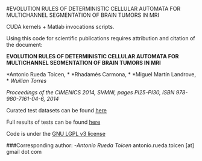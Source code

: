 #EVOLUTION RULES OF DETERMINISTIC CELLULAR AUTOMATA FOR MULTICHANNEL SEGMENTATION OF BRAIN TUMORS IN MRI

CUDA kernels + Matlab invocations scripts. 

Using this code for scientific publications requires attribution and citation of the document:

**EVOLUTION RULES OF DETERMINISTIC CELLULAR AUTOMATA FOR MULTICHANNEL SEGMENTATION OF BRAIN TUMORS IN MRI**

*Antonio Rueda Toicen, *
*Rhadamés Carmona, *
*Miguel Martín Landrove, *
*Wuilian Torres*

*Proceedings of the CIMENICS 2014, SVMNI, pages PI25-PI30, ISBN 978-980-7161-04-6, 2014*

Curated test datasets can be found [here](http://bit.ly/1ns1g8k)

Full results of tests can be found [here](http://bit.ly/1vddjyc)

Code is under the [GNU LGPL v3 license](http://www.gnu.org/licenses/lgpl.html)

###Corresponding author:
-*Antonio Rueda Toicen*
 antonio.rueda.toicen [at]  gmail dot com